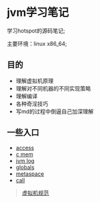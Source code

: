 # jvm学习笔记

学习hotspot的源码笔记;

主要环境：linux x86_64;

## 目的

* 理解虚拟机原理
* 理解对不同机器的不同实现策略
* 理解编译
* 各种奇淫技巧
* 写md的过程中倒逼自己加深理解


## 一些入口

* [access](https://github.com/niyaogoo/jvmlearn/blob/master/markdown/access.md)
* [c mem](https://github.com/niyaogoo/jvmlearn/blob/master/markdown/c_mem.md)
* [jvm log](https://github.com/niyaogoo/jvmlearn/blob/master/markdown/log.md)
* [globals](https://github.com/niyaogoo/jvmlearn/blob/master/markdown/globals.md)
* [metaspace](https://github.com/niyaogoo/jvmlearn/blob/master/markdown/metaspace.md)
* [call](https://github.com/niyaogoo/jvmlearn/blob/master/markdown/call.md)

>[虚拟机规范](https://docs.oracle.com/javase/specs/jvms/se13/html/index.html)